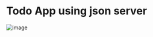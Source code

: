 # Todo App using json server

![image](https://user-images.githubusercontent.com/88508599/196455029-8d1ea9a2-f1e7-4b18-a3a8-a2e6829f6f01.png)

